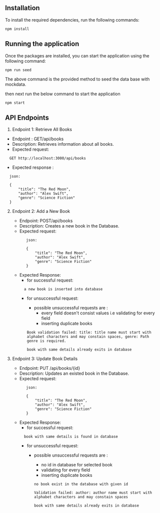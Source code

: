 ## Installation

To install the required dependencies, run the following commands:

``` 
npm install 
```

## Running the application
Once the packages are installed, you can start the application using the following command:

```
npm run seed 

```

The above command is the provided method to seed the data base with mockdata.

then next run the below command to start the application

```
npm start

```

## API Endpoints
1. Endpoint 1: Retrieve All Books
  - Endpoint : GET/api/books
  - Description: Retrieves information about all books.
  - Expected request:
  ```
    GET http://localhost:3000/api/books

  ```
  - Expected response :
  ```
    json:

    {
        "title": "The Red Moon",
        "author": "Alex Swift",
        "genre": "Science Fiction"
    }
  ```

2. Endpoint 2: Add a New Book
   - Endpoint: POST/api/books
   - Description: Creates a new book in the Database.
   - Expected request:
     ```
        json:

        {
            "title": "The Red Moon",
            "author": "Alex Swift",
            "genre": "Science Fiction"
        }
     ```
   - Expected Response:
      - for successful request:
      ```
        a new book is inserted into database
      ```
      - for unsuccessful request:
        - possible unsuccessful requests are : 
          - every field doesn't consist values i.e validating for every field 
          - inserting duplicate books
        
        ```
        Book validation failed: title: title name must start with alphabet characters and may constain spaces, genre: Path genre is required.
        ```

        ```
        book with same details already exits in database
        ```

3. Endpoint 3: Update Book Details
   - Endpoint: PUT /api/books/{id}
   - Description: Updates an existed book in the Database.
   - Expected request:
     ```
        json:

        {
            "title": "The Red Moon",
            "author": "Alex Swift",
            "genre": "Science Fiction"
        }
     ```
    - Expected Response:
      - for successful request:
      ```
        book with same details is found in database
      ```
      -  for unsuccessful request:
          - possible unsuccessful requests are : 
            - no id in database for selected book
            - validating for every field 
            - inserting duplicate books
            ```
            no book exist in the database with given id
            ```

            ```
            Validation failed: author: author name must start with alphabet characters and may constain spaces
            ```

            ```
            book with same details already exits in database
            ```


   


